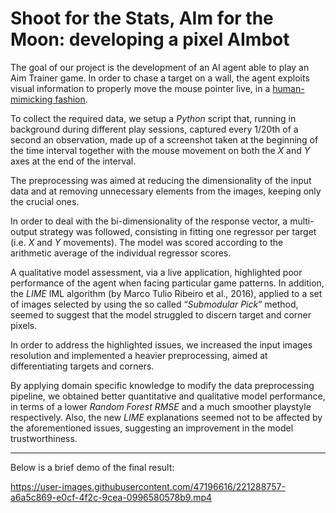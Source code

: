 # Shoot for the Stats, AIm for the Moon: developing a pixel AImbot

The goal of our project is the development of an AI agent able to play an Aim Trainer game. In order to chase a target on a wall, the agent exploits visual information to properly move the mouse pointer live, in a <ins>human-mimicking fashion</ins>. 

To collect the required data, we setup a *Python* script that, running in background during different play sessions, captured every 1/20th of a second an observation, made up of a screenshot taken at the beginning of the time interval together with the mouse movement on both the *X* and *Y* axes at the end of the interval. 

The preprocessing was aimed at reducing the dimensionality of the input data and at removing unnecessary elements from the images, keeping only the crucial ones.

In order to deal with the bi-dimensionality of the response vector, a multi-output strategy was followed, consisting in fitting one regressor per target (i.e. *X* and *Y* movements). The model was scored according to the arithmetic average of the individual regressor scores.

A qualitative model assessment, via a live application, highlighted poor performance of the agent when facing particular game patterns. In addition, the *LIME* IML algorithm (by Marco Tulio Ribeiro et al., 2016), applied to a set of images selected by using the so called “*Submodular Pick*” method, seemed to suggest that the model struggled to discern target and corner pixels.

In order to address the highlighted issues, we increased the input images resolution and implemented a heavier preprocessing, aimed at differentiating targets and corners.

By applying domain specific knowledge to modify the data preprocessing pipeline, we obtained better quantitative and qualitative model performance, in terms of a lower *Random Forest RMSE* and a much smoother playstyle respectively. Also, the new *LIME* explanations seemed not to be affected by the
aforementioned issues, suggesting an improvement in the model trustworthiness.

---

Below is a brief demo of the final result:

https://user-images.githubusercontent.com/47196616/221288757-a6a5c869-e0cf-4f2c-9cea-0996580578b9.mp4

